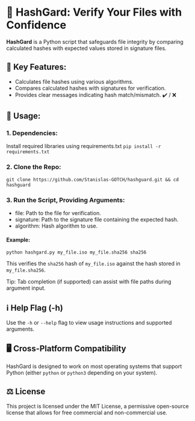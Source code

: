 # 🔐 HashGard: Verify Your Files with Confidence
**HashGard** is a Python script that safeguards file integrity by comparing calculated hashes with expected values stored in signature files.

## 🎯 Key Features:
- Calculates file hashes using various algorithms.
- Compares calculated hashes with signatures for verification.
- Provides clear messages indicating hash match/mismatch. ✔️  / ❌

## 🔧 Usage:

### 1. Dependencies:
Install required libraries using requirements.txt
`pip install -r requirements.txt`

### 2. Clone the Repo:
`git clone https://github.com/Stanislas-GOTCH/hashguard.git && cd hashguard`

### 3. Run the Script, Providing Arguments:
- file: Path to the file for verification.
- signature: Path to the signature file containing the expected hash.
- algorithm: Hash algorithm to use.

#### Example:
`python hashgard.py my_file.iso my_file.sha256 sha256`

This verifies the `sha256` hash of `my_file.iso` against the hash stored in `my_file.sha256`.

Tip: Tab completion (if supported) can assist with file paths during argument input.


## ℹ️  Help Flag (-h)
Use the `-h` or `--help` flag to view usage instructions and supported arguments.

## 🖥️  Cross-Platform Compatibility
HashGard is designed to work on most operating systems that support Python (either `python` or `python3` depending on your system).

## ⚖️  License
This project is licensed under the MIT License, a permissive open-source license that allows for free commercial and non-commercial use.
